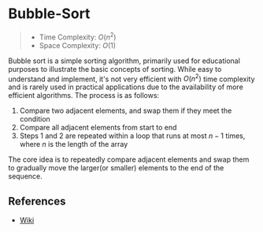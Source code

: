 # Bubble-Sort

> - Time Complexity: $O(n^2)$
> - Space Complexity: $O(1)$

Bubble sort is a simple sorting algorithm, primarily used for educational purposes to illustrate the basic concepts of sorting. While easy to understand and implement, it's not very efficient with $O(n^2)$ time complexity and is rarely used in practical applications due to the availability of more efficient algorithms. The process is as follows:

1. Compare two adjacent elements, and swap them if they meet the condition
2. Compare all adjacent elements from start to end
3. Steps 1 and 2 are repeated within a loop that runs at most $n - 1$ times, where $n$ is the length of the array

The core idea is to repeatedly compare adjacent elements and swap them to gradually move the larger(or smaller) elements to the end of the sequence.

## References
- [Wiki](https://en.wikipedia.org/wiki/Bubble_sort)
